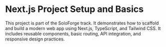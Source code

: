 # Next.js Project Setup and Basics

This project is part of the SoloForge track. It demonstrates how to scaffold and build a modern web app using Next.js, TypeScript, and Tailwind CSS. It includes reusable components, basic routing, API integration, and responsive design practices.
